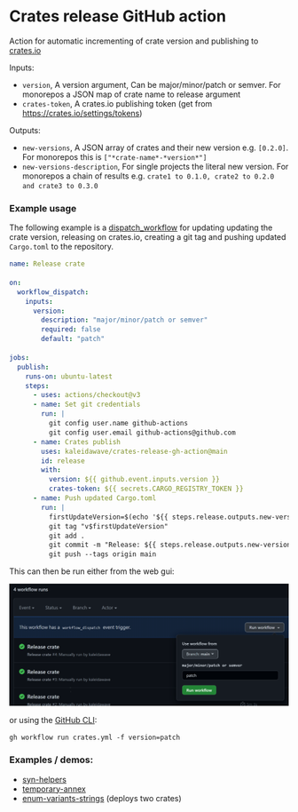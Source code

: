 # Crates release GitHub action

Action for automatic incrementing of crate version and publishing to [crates.io](https://crates.io)

Inputs: 
- `version`, A version argument, Can be major/minor/patch or semver. For monorepos a JSON map of crate name to release argument
- `crates-token`, A crates.io publishing token (get from https://crates.io/settings/tokens)

Outputs:
- `new-versions`, A JSON array of crates and their new version e.g. `[0.2.0]`. For monorepos this is `["*crate-name*-*version*"]`
- `new-versions-description`, For single projects the literal new version. For monorepos a chain of results e.g. `crate1 to 0.1.0, crate2 to 0.2.0 and crate3 to 0.3.0`

### Example usage

The following example is a [dispatch_workflow](https://docs.github.com/en/actions/managing-workflow-runs/manually-running-a-workflow) for updating updating the crate version, releasing on crates.io, creating a git tag and pushing updated `Cargo.toml` to the repository.

```yml
name: Release crate

on:
  workflow_dispatch:
    inputs:
      version:
        description: "major/minor/patch or semver"
        required: false
        default: "patch"

jobs:
  publish:
    runs-on: ubuntu-latest
    steps:
      - uses: actions/checkout@v3
      - name: Set git credentials
        run: |
          git config user.name github-actions
          git config user.email github-actions@github.com
      - name: Crates publish
        uses: kaleidawave/crates-release-gh-action@main
        id: release
        with:
          version: ${{ github.event.inputs.version }}
          crates-token: ${{ secrets.CARGO_REGISTRY_TOKEN }}
      - name: Push updated Cargo.toml
        run: |
          firstUpdateVersion=$(echo '${{ steps.release.outputs.new-versions }}' | jq -r '.[0]')
          git tag "v$firstUpdateVersion"
          git add .
          git commit -m "Release: ${{ steps.release.outputs.new-versions-description }}"
          git push --tags origin main
```

This can then be run either from the web gui: 

![example usage image](demo.png)

or using the [GitHub CLI](https://cli.github.com/):
```
gh workflow run crates.yml -f version=patch
```

### Examples / demos:

- [syn-helpers](https://github.com/kaleidawave/syn-helpers)
- [temporary-annex](https://github.com/kaleidawave/temporary-annex)
- [enum-variants-strings](https://github.com/kaleidawave/enum-variants-strings) (deploys two crates)